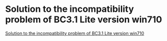 # Solution to the incompatibility problem of BC3.1 Lite version win710
[Solution to the incompatibility problem of BC3.1 Lite version win710](https://aiwithcloud.com/2022/09/16/solution_to_the_incompatibility_problem_of_bc3-1_lite_version_win710/)